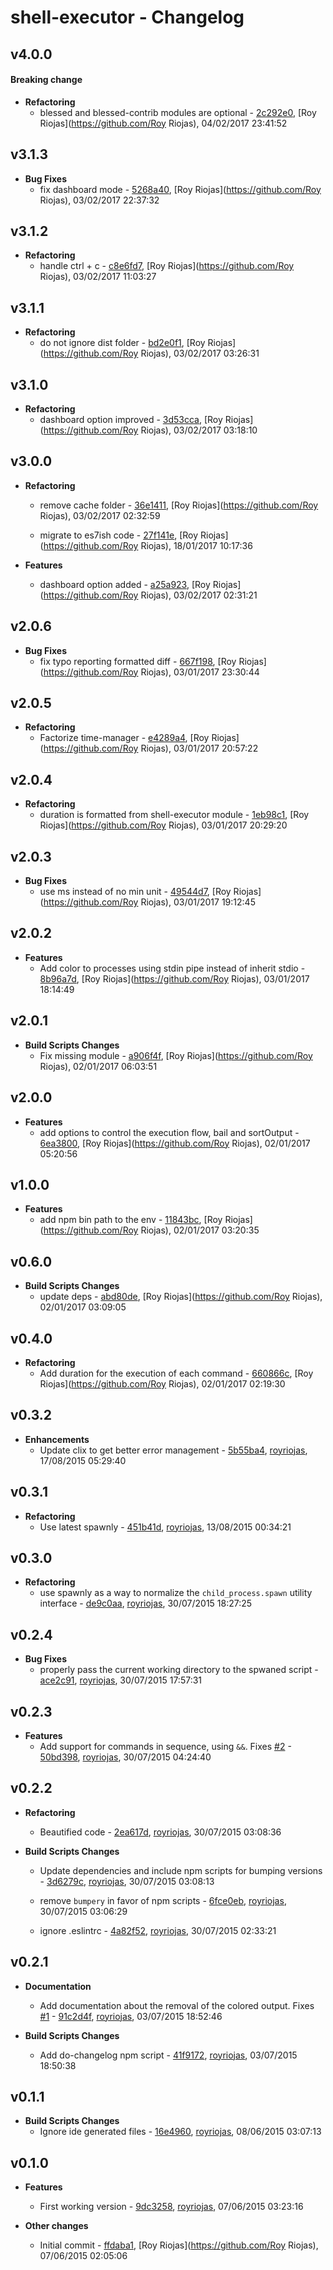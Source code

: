 
# shell-executor - Changelog
## v4.0.0
#### Breaking change
- **Refactoring**
  - blessed and blessed-contrib modules are optional - [2c292e0]( https://github.com/royriojas/shell-executor/commit/2c292e0 ), [Roy Riojas](https://github.com/Roy Riojas), 04/02/2017 23:41:52

    
## v3.1.3
- **Bug Fixes**
  - fix dashboard mode - [5268a40]( https://github.com/royriojas/shell-executor/commit/5268a40 ), [Roy Riojas](https://github.com/Roy Riojas), 03/02/2017 22:37:32

    
## v3.1.2
- **Refactoring**
  - handle ctrl + c - [c8e6fd7]( https://github.com/royriojas/shell-executor/commit/c8e6fd7 ), [Roy Riojas](https://github.com/Roy Riojas), 03/02/2017 11:03:27

    
## v3.1.1
- **Refactoring**
  - do not ignore dist folder - [bd2e0f1]( https://github.com/royriojas/shell-executor/commit/bd2e0f1 ), [Roy Riojas](https://github.com/Roy Riojas), 03/02/2017 03:26:31

    
## v3.1.0
- **Refactoring**
  - dashboard option improved - [3d53cca]( https://github.com/royriojas/shell-executor/commit/3d53cca ), [Roy Riojas](https://github.com/Roy Riojas), 03/02/2017 03:18:10

    
## v3.0.0
- **Refactoring**
  - remove cache folder - [36e1411]( https://github.com/royriojas/shell-executor/commit/36e1411 ), [Roy Riojas](https://github.com/Roy Riojas), 03/02/2017 02:32:59

    
  - migrate to es7ish code - [27f141e]( https://github.com/royriojas/shell-executor/commit/27f141e ), [Roy Riojas](https://github.com/Roy Riojas), 18/01/2017 10:17:36

    
- **Features**
  - dashboard option added - [a25a923]( https://github.com/royriojas/shell-executor/commit/a25a923 ), [Roy Riojas](https://github.com/Roy Riojas), 03/02/2017 02:31:21

    
## v2.0.6
- **Bug Fixes**
  - fix typo reporting formatted diff - [667f198]( https://github.com/royriojas/shell-executor/commit/667f198 ), [Roy Riojas](https://github.com/Roy Riojas), 03/01/2017 23:30:44

    
## v2.0.5
- **Refactoring**
  - Factorize time-manager - [e4289a4]( https://github.com/royriojas/shell-executor/commit/e4289a4 ), [Roy Riojas](https://github.com/Roy Riojas), 03/01/2017 20:57:22

    
## v2.0.4
- **Refactoring**
  - duration is formatted from shell-executor module - [1eb98c1]( https://github.com/royriojas/shell-executor/commit/1eb98c1 ), [Roy Riojas](https://github.com/Roy Riojas), 03/01/2017 20:29:20

    
## v2.0.3
- **Bug Fixes**
  - use ms instead of no min unit - [49544d7]( https://github.com/royriojas/shell-executor/commit/49544d7 ), [Roy Riojas](https://github.com/Roy Riojas), 03/01/2017 19:12:45

    
## v2.0.2
- **Features**
  - Add color to processes using stdin pipe instead of inherit stdio - [8b96a7d]( https://github.com/royriojas/shell-executor/commit/8b96a7d ), [Roy Riojas](https://github.com/Roy Riojas), 03/01/2017 18:14:49

    
## v2.0.1
- **Build Scripts Changes**
  - Fix missing module - [a906f4f]( https://github.com/royriojas/shell-executor/commit/a906f4f ), [Roy Riojas](https://github.com/Roy Riojas), 02/01/2017 06:03:51

    
## v2.0.0
- **Features**
  - add options to control the execution flow, bail and sortOutput - [6ea3800]( https://github.com/royriojas/shell-executor/commit/6ea3800 ), [Roy Riojas](https://github.com/Roy Riojas), 02/01/2017 05:20:56

    
## v1.0.0
- **Features**
  - add npm bin path to the env - [11843bc]( https://github.com/royriojas/shell-executor/commit/11843bc ), [Roy Riojas](https://github.com/Roy Riojas), 02/01/2017 03:20:35

    
## v0.6.0
- **Build Scripts Changes**
  - update deps - [abd80de]( https://github.com/royriojas/shell-executor/commit/abd80de ), [Roy Riojas](https://github.com/Roy Riojas), 02/01/2017 03:09:05

    
## v0.4.0
- **Refactoring**
  - Add duration for the execution of each command - [660866c]( https://github.com/royriojas/shell-executor/commit/660866c ), [Roy Riojas](https://github.com/Roy Riojas), 02/01/2017 02:19:30

    
## v0.3.2
- **Enhancements**
  - Update clix to get better error management - [5b55ba4]( https://github.com/royriojas/shell-executor/commit/5b55ba4 ), [royriojas](https://github.com/royriojas), 17/08/2015 05:29:40

    
## v0.3.1
- **Refactoring**
  - Use latest spawnly - [451b41d]( https://github.com/royriojas/shell-executor/commit/451b41d ), [royriojas](https://github.com/royriojas), 13/08/2015 00:34:21

    
## v0.3.0
- **Refactoring**
  - use spawnly as a way to normalize the `child_process.spawn` utility interface - [de9c0aa]( https://github.com/royriojas/shell-executor/commit/de9c0aa ), [royriojas](https://github.com/royriojas), 30/07/2015 18:27:25

    
## v0.2.4
- **Bug Fixes**
  - properly pass the current working directory to the spwaned script - [ace2c91]( https://github.com/royriojas/shell-executor/commit/ace2c91 ), [royriojas](https://github.com/royriojas), 30/07/2015 17:57:31

    
## v0.2.3
- **Features**
  - Add support for commands in sequence, using `&&`. Fixes [#2](https://github.com/royriojas/shell-executor/issues/2) - [50bd398]( https://github.com/royriojas/shell-executor/commit/50bd398 ), [royriojas](https://github.com/royriojas), 30/07/2015 04:24:40

    
## v0.2.2
- **Refactoring**
  - Beautified code - [2ea617d]( https://github.com/royriojas/shell-executor/commit/2ea617d ), [royriojas](https://github.com/royriojas), 30/07/2015 03:08:36

    
- **Build Scripts Changes**
  - Update dependencies and include npm scripts for bumping versions - [3d6279c]( https://github.com/royriojas/shell-executor/commit/3d6279c ), [royriojas](https://github.com/royriojas), 30/07/2015 03:08:13

    
  -  remove `bumpery` in favor of npm scripts - [6fce0eb]( https://github.com/royriojas/shell-executor/commit/6fce0eb ), [royriojas](https://github.com/royriojas), 30/07/2015 03:06:29

    
  - ignore .eslintrc - [4a82f52]( https://github.com/royriojas/shell-executor/commit/4a82f52 ), [royriojas](https://github.com/royriojas), 30/07/2015 02:33:21

    
## v0.2.1
- **Documentation**
  - Add documentation about the removal of the colored output. Fixes [#1](https://github.com/royriojas/shell-executor/issues/1) - [91c2d4f]( https://github.com/royriojas/shell-executor/commit/91c2d4f ), [royriojas](https://github.com/royriojas), 03/07/2015 18:52:46

    
- **Build Scripts Changes**
  - Add do-changelog npm script - [41f9172]( https://github.com/royriojas/shell-executor/commit/41f9172 ), [royriojas](https://github.com/royriojas), 03/07/2015 18:50:38

    
## v0.1.1
- **Build Scripts Changes**
  - Ignore ide generated files - [16e4960]( https://github.com/royriojas/shell-executor/commit/16e4960 ), [royriojas](https://github.com/royriojas), 08/06/2015 03:07:13

    
## v0.1.0
- **Features**
  - First working version - [9dc3258]( https://github.com/royriojas/shell-executor/commit/9dc3258 ), [royriojas](https://github.com/royriojas), 07/06/2015 03:23:16

    
- **Other changes**
  - Initial commit - [ffdaba1]( https://github.com/royriojas/shell-executor/commit/ffdaba1 ), [Roy Riojas](https://github.com/Roy Riojas), 07/06/2015 02:05:06

    
